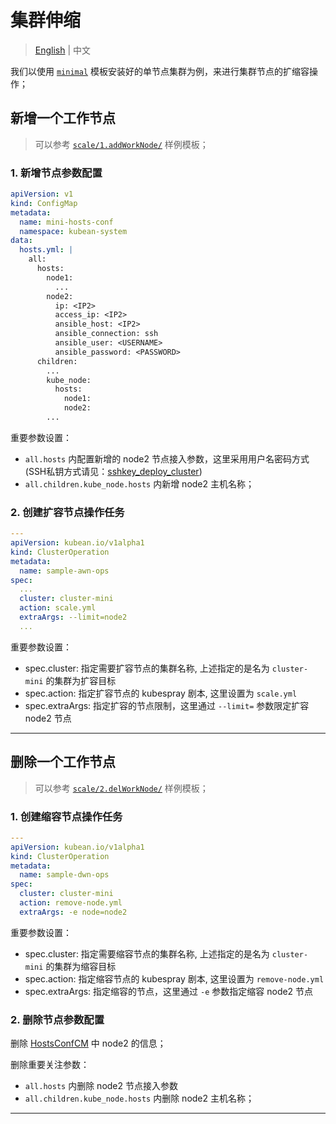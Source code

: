 # 集群伸缩

> [English](../../en/LCM/scale.md) | 中文

我们以使用 [`minimal`](../../../examples/install/1.minimal/) 模板安装好的单节点集群为例，来进行集群节点的扩缩容操作；

## 新增一个工作节点

> 可以参考 [`scale/1.addWorkNode/`](../../../examples/scale/1.addWorkNode/) 样例模板；

### 1. 新增节点参数配置

``` yaml
apiVersion: v1
kind: ConfigMap
metadata:
  name: mini-hosts-conf
  namespace: kubean-system
data:
  hosts.yml: |
    all:
      hosts:
        node1:
          ...
        node2:
          ip: <IP2>
          access_ip: <IP2>
          ansible_host: <IP2>
          ansible_connection: ssh
          ansible_user: <USERNAME>
          ansible_password: <PASSWORD>
      children:
        ...
        kube_node:
          hosts:
            node1:
            node2:
        ...

```

重要参数设置：
* `all.hosts` 内配置新增的 node2 节点接入参数，这里采用用户名密码方式 (SSH私钥方式请见：[sshkey_deploy_cluster](../sshkey_deploy_cluster.md))
* `all.children.kube_node.hosts` 内新增 node2 主机名称；


### 2. 创建扩容节点操作任务

``` yaml
---
apiVersion: kubean.io/v1alpha1
kind: ClusterOperation
metadata:
  name: sample-awn-ops
spec:
  ...
  cluster: cluster-mini
  action: scale.yml
  extraArgs: --limit=node2
  ...

```

重要参数设置：
* spec.cluster: 指定需要扩容节点的集群名称, 上述指定的是名为 `cluster-mini` 的集群为扩容目标
* spec.action: 指定扩容节点的 kubespray 剧本, 这里设置为 `scale.yml`
* spec.extraArgs: 指定扩容的节点限制，这里通过 `--limit=` 参数限定扩容 node2 节点


---

## 删除一个工作节点

> 可以参考 [`scale/2.delWorkNode/`](../../../examples/scale/2.delWorkNode/) 样例模板；

### 1. 创建缩容节点操作任务

``` yaml
---
apiVersion: kubean.io/v1alpha1
kind: ClusterOperation
metadata:
  name: sample-dwn-ops
spec:
  cluster: cluster-mini
  action: remove-node.yml
  extraArgs: -e node=node2
```

重要参数设置：
* spec.cluster: 指定需要缩容节点的集群名称, 上述指定的是名为 `cluster-mini` 的集群为缩容目标
* spec.action: 指定缩容节点的 kubespray 剧本, 这里设置为 `remove-node.yml`
* spec.extraArgs: 指定缩容的节点，这里通过 `-e` 参数指定缩容 node2 节点

### 2. 删除节点参数配置

删除 [HostsConfCM](../../../examples/scale/2.delWorkNode/HostsConfCM.yml) 中 node2 的信息；

删除重要关注参数：
* `all.hosts` 内删除 node2 节点接入参数
* `all.children.kube_node.hosts` 内删除 node2 主机名称；

---
